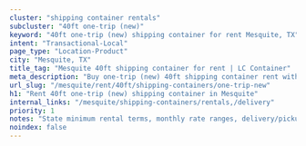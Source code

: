 ```yaml
---
cluster: "shipping container rentals"
subcluster: "40ft one-trip (new)"
keyword: "40ft one-trip (new) shipping container for rent Mesquite, TX"
intent: "Transactional-Local"
page_type: "Location-Product"
city: "Mesquite, TX"
title_tag: "Mesquite 40ft shipping container for rent | LC Container"
meta_description: "Buy one-trip (new) 40ft shipping container rent with local delivery in Mesquite, TX. LC Container — local Since 2003. Request a fast quote today."
url_slug: "/mesquite/rent/40ft/shipping-containers/one-trip-new"
h1: "Rent 40ft one-trip (new) shipping container in Mesquite"
internal_links: "/mesquite/shipping-containers/rentals,/delivery"
priority: 1
notes: "State minimum rental terms, monthly rate ranges, delivery/pickup fees, service area."
noindex: false
---
```


<!-- TODO: Add unique city/inventory copy, images, and internal links here. -->
